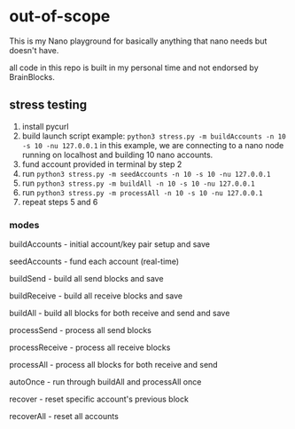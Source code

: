 # out-of-scope

This is my Nano playground for basically anything that nano needs but doesn't have.

all code in this repo is built in my personal time and not endorsed by BrainBlocks.

## stress testing

1. install pycurl
2. build launch script
example: `python3 stress.py -m buildAccounts -n 10 -s 10 -nu 127.0.0.1`
in this example, we are connecting to a nano node running on localhost
and building 10 nano accounts.
3. fund account provided in terminal by step 2
4. run `python3 stress.py -m seedAccounts -n 10 -s 10 -nu 127.0.0.1`
5. run `python3 stress.py -m buildAll -n 10 -s 10 -nu 127.0.0.1`
6. run `python3 stress.py -m processAll -n 10 -s 10 -nu 127.0.0.1`
7. repeat steps 5 and 6

### modes
buildAccounts - initial account/key pair setup and save

seedAccounts - fund each account (real-time)

buildSend - build all send blocks and save

buildReceive - build all receive blocks and save

buildAll - build all blocks for both receive and send and save

processSend - process all send blocks

processReceive - process all receive blocks

processAll - process all blocks for both receive and send

autoOnce - run through buildAll and processAll once

recover - reset specific account's previous block

recoverAll - reset all accounts
